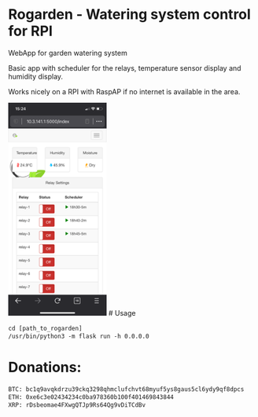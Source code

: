 # Rogarden - Watering system control for RPI
WebApp for garden watering system

Basic app with scheduler for the relays, temperature sensor display and humidity display.

Works nicely on a RPI with RaspAP if no internet is available in the area.

<img src="https://github.com/rgonomike/rogarden/blob/main/app.png" width="200">
# Usage

```
cd [path_to_rogarden]
/usr/bin/python3 -m flask run -h 0.0.0.0
```

# Donations:
```
BTC: bc1q9avqkdrzu39ckq3298qhmclufchvt68myuf5ys8gaus5cl6ydy9qf8dpcs
ETH: 0xe6c3e02434234c0ba978360b100f401469843844
XRP: rDsbeomae4FXwgQTJp9Rs64Qg9vDiTCdBv
```
